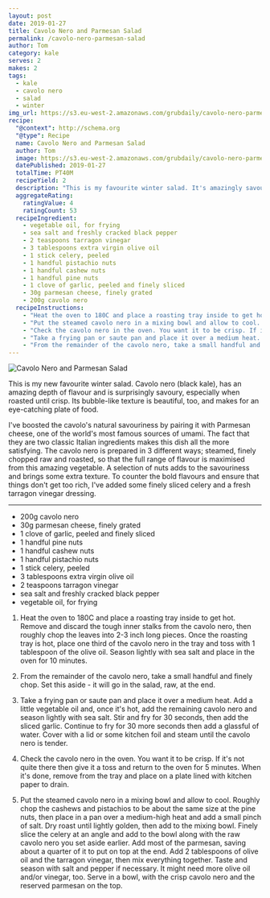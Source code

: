 ```yaml
---
layout: post
date: 2019-01-27
title: Cavolo Nero and Parmesan Salad
permalink: /cavolo-nero-parmesan-salad
author: Tom
category: kale
serves: 2
makes: 2
tags:
  - kale
  - cavolo nero
  - salad
  - winter
img_url: https://s3.eu-west-2.amazonaws.com/grubdaily/cavolo-nero-parmesan-salad.jpg
recipe:
  "@context": http://schema.org
  "@type": Recipe
  name: Cavolo Nero and Parmesan Salad
  author: Tom
  image: https://s3.eu-west-2.amazonaws.com/grubdaily/cavolo-nero-parmesan-salad.jpg
  datePublished: 2019-01-27
  totalTime: PT40M
  recipeYield: 2
  description: "This is my favourite winter salad. It's amazingly savoury and in preparing the kale in 3 separate ways, there's a lovely texture contrast."
  aggregateRating:
    ratingValue: 4
    ratingCount: 53
  recipeIngredient:
    - vegetable oil, for frying
    - sea salt and freshly cracked black pepper
    - 2 teaspoons tarragon vinegar
    - 3 tablespoons extra virgin olive oil
    - 1 stick celery, peeled
    - 1 handful pistachio nuts
    - 1 handful cashew nuts
    - 1 handful pine nuts
    - 1 clove of garlic, peeled and finely sliced
    - 30g parmesan cheese, finely grated
    - 200g cavolo nero
  recipeInstructions:
    - "Heat the oven to 180C and place a roasting tray inside to get hot. Remove and discard the tough inner stalks from the cavolo nero, then roughly chop the leaves into 2-3 inch long pieces. Once the roasting tray is hot, place one third of the cavolo nero in the tray and toss with 1 tablespoon of the olive oil. Season lightly with sea salt and place in the oven for 10 minutes."
    - "Put the steamed cavolo nero in a mixing bowl and allow to cool. Roughly chop the cashews and pistachios to be about the same size at the pine nuts, then place in a pan over a medium-high heat and add a small pinch of salt. Dry roast until lightly golden, then add to the mixing bowl. Finely slice the celery at an angle and add to the bowl along with the raw cavolo nero you set aside earlier. Add most of the parmesan, saving about a quarter of it to put on top at the end. Add 2 tablespoons of olive oil and the tarragon vinegar, then mix everything together. Taste and season with salt and pepper if necessary. It might need more olive oil and/or vinegar, too. Serve in a bowl, with the crisp cavolo nero and the reserved parmesan on the top."
    - "Check the cavolo nero in the oven. You want it to be crisp. If it's not quite there then give it a toss and return to the oven for 5 minutes. When it's done, remove from the tray and place on a plate lined with kitchen paper to drain."
    - "Take a frying pan or saute pan and place it over a medium heat. Add a little vegetable oil and, once it's hot, add the remaining cavolo nero and season lightly with sea salt. Stir and fry for 30 seconds, then add the sliced garlic. Continue to fry for 30 more seconds then add a glassful of water. Cover with a lid or some kitchen foil and steam until the cavolo nero is tender."
    - "From the remainder of the cavolo nero, take a small handful and finely chop. Set this aside - it will go in the salad, raw, at the end."
---
```

<img src="https://s3.eu-west-2.amazonaws.com/grubdaily/cavolo-nero-parmesan-salad.jpg" alt="Cavolo Nero and Parmesan Salad"/>

This is my new favourite winter salad. Cavolo nero (black kale), has an amazing depth of flavour and is surprisingly savoury, especially when roasted until crisp. Its bubble-like texture is beautiful, too, and makes for an eye-catching plate of food. 

I've boosted the cavolo's natural savouriness by pairing it with Parmesan cheese, one of the world's most famous sources of umami. The fact that they are two classic Italian ingredients makes this dish all the more satisfying. The cavolo nero is prepared in 3 different ways; steamed, finely chopped raw and roasted, so that the full range of flavour is maximised from this amazing vegetable. A selection of nuts adds to the savouriness and brings some extra texture. To counter the bold flavours and ensure that things don't get too rich, I've added some finely sliced celery and a fresh tarragon vinegar dressing. 

---
* 200g cavolo nero
* 30g parmesan cheese, finely grated
* 1 clove of garlic, peeled and finely sliced
* 1 handful pine nuts
* 1 handful cashew nuts
* 1 handful pistachio nuts
* 1 stick celery, peeled
* 3 tablespoons extra virgin olive oil
* 2 teaspoons tarragon vinegar
* sea salt and freshly cracked black pepper
* vegetable oil, for frying


1. Heat the oven to 180C and place a roasting tray inside to get hot. Remove and discard the tough inner stalks from the cavolo nero, then roughly chop the leaves into 2-3 inch long pieces. Once the roasting tray is hot, place one third of the cavolo nero in the tray and toss with 1 tablespoon of the olive oil. Season lightly with sea salt and place in the oven for 10 minutes.

2. From the remainder of the cavolo nero, take a small handful and finely chop. Set this aside - it will go in the salad, raw, at the end.

3. Take a frying pan or saute pan and place it over a medium heat. Add a little vegetable oil and, once it's hot, add the remaining cavolo nero and season lightly with sea salt. Stir and fry for 30 seconds, then add the sliced garlic. Continue to fry for 30 more seconds then add a glassful of water. Cover with a lid or some kitchen foil and steam until the cavolo nero is tender.

4. Check the cavolo nero in the oven. You want it to be crisp. If it's not quite there then give it a toss and return to the oven for 5 minutes. When it's done, remove from the tray and place on a plate lined with kitchen paper to drain.

5. Put the steamed cavolo nero in a mixing bowl and allow to cool. Roughly chop the cashews and pistachios to be about the same size at the pine nuts, then place in a pan over a medium-high heat and add a small pinch of salt. Dry roast until lightly golden, then add to the mixing bowl. Finely slice the celery at an angle and add to the bowl along with the raw cavolo nero you set aside earlier. Add most of the parmesan, saving about a quarter of it to put on top at the end. Add 2 tablespoons of olive oil and the tarragon vinegar, then mix everything together. Taste and season with salt and pepper if necessary. It might need more olive oil and/or vinegar, too. Serve in a bowl, with the crisp cavolo nero and the reserved parmesan on the top.




